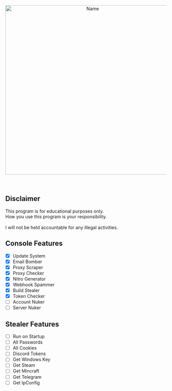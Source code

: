<p align="center"><br><br><a href="https://t.me/TeamDupe"><img src="[https://media.discordapp.net/attachments/1004674098854629457/1034764579999334430/Name.png](https://media.discordapp.net/attachments/1004674098854629457/1034764579999334430/Name.png)" alt="Name" width="530"></a><br><br><br></p>

## Disclaimer

This program is for educational purposes only.<br />
How you use this program is your responsibility.<br />
<br />
I will not be held accountable for any illegal activities.

## Console Features

- [x] Update System
- [x] Email Bomber
- [x] Proxy Scraper
- [x] Proxy Checker
- [x] Nitro Generator
- [x] Webhook Spammer
- [x] Build Stealer
- [x] Token Checker
- [ ] Account Nuker
- [ ] Server Nuker

## Stealer Features

- [ ] Run on Startup
- [ ] All Passwords
- [ ] All Cookies
- [ ] Discord Tokens  
- [ ] Get Windows Key
- [ ] Get Steam
- [ ] Get Mincraft
- [ ] Get Telegram
- [ ] Get IpConfig
